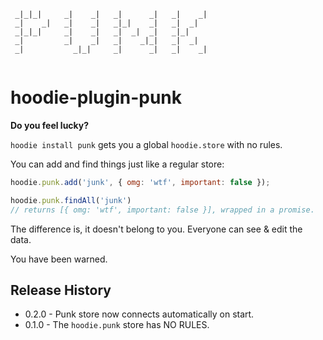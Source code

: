 ```
 _|_|_|     _|    _|   _|      _|   _|    _|  
 _|    _|   _|    _|   _|_|    _|   _|  _|    
 _|_|_|     _|    _|   _|  _|  _|   _|_|      
 _|         _|    _|   _|    _|_|   _|  _|    
 _|           _|_|     _|      _|   _|    _|  
                                             
```

hoodie-plugin-punk
==================

**Do you feel lucky?**

`hoodie install punk` gets you a global `hoodie.store` with no rules.

You can add and find things just like a regular store:

```javascript
hoodie.punk.add('junk', { omg: 'wtf', important: false });

hoodie.punk.findAll('junk') 
// returns [{ omg: 'wtf', important: false }], wrapped in a promise.
```
 
The difference is, it doesn't belong to you. Everyone can see & edit the data.

You have been warned.

## Release History
- 0.2.0 - Punk store now connects automatically on start.
- 0.1.0 - The `hoodie.punk` store has NO RULES.
